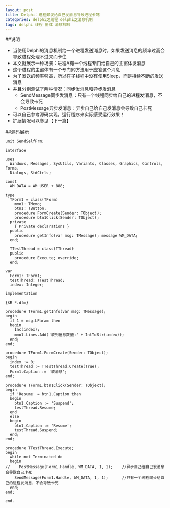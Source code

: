 ```yaml
---
layout: post
title: Delphi：进程频发给自己发消息导致进程卡死
categories: delphi之线程 delphi之消息机制
tags: delphi 线程 窗体 消息机制
---
```


##说明

* 当使用Delphi的消息机制给一个进程发送消息时，如果发送消息的频率过高会导致进程处理不过来而卡住
* 本文就展示一种场景：进程A有一个线程专门给自己的主窗体发消息
* 这个进程的主窗体有一个专门的方法用于应答这个消息
* 为了发送的频率够高，所以在子线程中没有使用Sleep，而是持续不断的发送消息
* 并且分别测试了两种情况：同步发消息和异步发消息
  * SendMessage同步发消息：只有一个线程同步给自己的进程发消息，不会导致卡死
  * PostMessage异步发消息：异步自己给自己发消息会导致自己卡死
* 可以自己参考源码实现，运行程序来实际感受运行效果！
* 扩展情况可以参见【下一篇】

##源码展示

```
unit SendSelfFrm;

interface

uses
  Windows, Messages, SysUtils, Variants, Classes, Graphics, Controls, Forms,
  Dialogs, StdCtrls;

const
  WM_DATA = WM_USER + 888;

type
  TForm1 = class(TForm)
    mmo1: TMemo;
    btn1: TButton;
    procedure FormCreate(Sender: TObject);
    procedure btn1Click(Sender: TObject);
  private
    { Private declarations }
  public
    procedure getInfo(var msg: TMessage); message WM_DATA;
  end;

  TTestThread = class(TThread)
  public
    procedure Execute; override;
  end;

var
  Form1: TForm1;
  testThread: TTestThread;
  index: Integer;

implementation

{$R *.dfm}

procedure TForm1.getInfo(var msg: TMessage);
begin
  if 1 = msg.LParam then
  begin
    Inc(index); 
    mmo1.Lines.Add('收到信息数量:' + IntToStr(index));
  end;
end;

procedure TForm1.FormCreate(Sender: TObject);
begin
  index := 0;
  testThread := TTestThread.Create(True);
  Form1.Caption := '收消息';
end;

procedure TForm1.btn1Click(Sender: TObject);
begin
  if 'Resume' = btn1.Caption then
  begin
    btn1.Caption := 'Suspend';
    testThread.Resume;
  end
  else
  begin
    btn1.Caption := 'Resume';
    testThread.Suspend;
  end;    
end;

procedure TTestThread.Execute;
begin
  while not Terminated do
  begin
//    PostMessage(Form1.Handle, WM_DATA, 1, 1);    //异步自己给自己发消息会导致自己卡死
    SendMessage(Form1.Handle, WM_DATA, 1, 1);      //只有一个线程同步给自己的进程发消息，不会导致卡死
  end;
end;

end.
```
